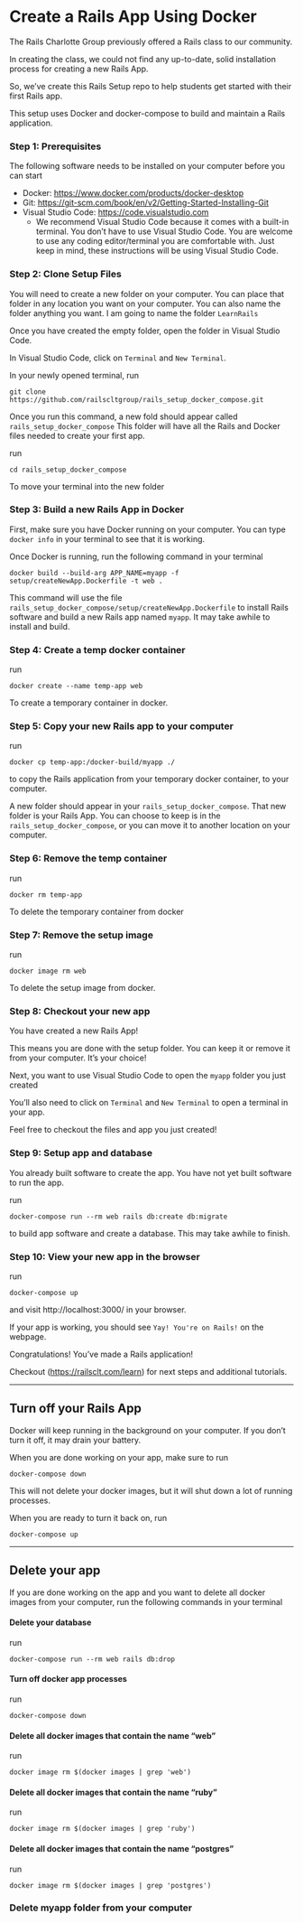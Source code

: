 # Create a Rails App Using Docker
The Rails Charlotte Group previously offered a Rails class to our community.

In creating the class, we could not find any up-to-date, solid installation process for creating a new Rails App.  

So, we’ve create this Rails Setup repo to help students get started with their first Rails app.

This setup uses Docker and docker-compose to build and maintain a Rails application.

### Step 1: Prerequisites
The following software needs to be installed on your computer before you can start
* Docker: https://www.docker.com/products/docker-desktop
* Git: https://git-scm.com/book/en/v2/Getting-Started-Installing-Git
* Visual Studio Code: https://code.visualstudio.com
  * We recommend Visual Studio Code because it comes with a built-in terminal.  You don’t have to use Visual Studio Code.  You are welcome to use any coding editor/terminal  you are comfortable with.  Just keep in mind, these instructions will be using Visual Studio Code.

### Step 2: Clone Setup Files
You will need to create a new folder on your computer.  You can place that folder in any location you want on your computer.  You can also name the folder anything you want.  I am going to name the folder `LearnRails`

Once you have created the empty folder, open the folder in Visual Studio Code.

In Visual Studio Code, click on `Terminal` and `New Terminal`.

In your newly opened terminal, run
```
git clone https://github.com/railscltgroup/rails_setup_docker_compose.git
```
Once you run this command, a new fold should appear called `rails_setup_docker_compose` This folder will have all the Rails and Docker files needed to create your first app.

run
```
cd rails_setup_docker_compose
```
To move your terminal into the new folder

### Step 3: Build a new Rails App in Docker
First, make sure you have Docker running on your computer.   You can type `docker info` in your terminal to see that it is working.

Once Docker is running, run the following command in your terminal
```
docker build --build-arg APP_NAME=myapp -f setup/createNewApp.Dockerfile -t web .
```
This command will use the file `rails_setup_docker_compose/setup/createNewApp.Dockerfile` to install Rails software and build a new Rails app named `myapp`.  It may take awhile to install and build.

### Step 4: Create a temp docker container
run
```
docker create --name temp-app web
```
To create a temporary container in docker.

### Step 5: Copy your new Rails app to your computer
run
```
docker cp temp-app:/docker-build/myapp ./
```
to copy the Rails application from your temporary docker container, to your computer.

A new folder should appear in your `rails_setup_docker_compose`.  That new folder is your Rails App.  You can choose to keep is in the `rails_setup_docker_compose`, or you can move it to another location on your computer.

### Step 6: Remove the temp container
run
```
docker rm temp-app
```
To delete the temporary container from docker

### Step 7: Remove the setup image
run
```
docker image rm web
```
To delete the setup image from docker.

### Step 8: Checkout your new app
You have created a new Rails App!

This means you are done with the setup folder.  You can keep it or remove it from your computer.  It’s your choice!

Next, you want to use Visual Studio Code to open the `myapp` folder you just created

You’ll also need to click on `Terminal` and `New Terminal` to open a terminal in your app.

Feel free to checkout the files and app you just created!

### Step 9: Setup app and database
You already built software to create the app.  You have not yet built software to run the app.

run
```
docker-compose run --rm web rails db:create db:migrate
```
to build app software and create a database. This may take awhile to finish.

### Step 10: View your new app in the browser
run
```
docker-compose up
```
and visit http://localhost:3000/ in your browser.  

If your app is working, you should see `Yay! You're on Rails!` on the webpage.

Congratulations! You’ve made a Rails application!

Checkout (https://railsclt.com/learn) for next steps and additional tutorials.

-------------

## Turn off your Rails App
Docker will keep running in the background on your computer.  If you don’t turn it off, it may drain your battery.  

When you are done working on your app, make sure to run
```
docker-compose down
```
This will not delete your docker images, but it will shut down a lot of running processes.

When you are ready to turn it back on, run
```
docker-compose up
```

-----
## Delete your app
If you are done working on the app and you want to delete all docker images from your computer, run the following commands in your terminal

#### Delete your database
run
```
docker-compose run --rm web rails db:drop
```

#### Turn off docker app processes
run
```
docker-compose down
```

#### Delete all docker images that contain the name “web”
run
```
docker image rm $(docker images | grep 'web')
```

#### Delete all docker images that contain the name “ruby”
run
```
docker image rm $(docker images | grep 'ruby')
```

#### Delete all docker images that contain the name “postgres”
run
```
docker image rm $(docker images | grep 'postgres')
```

### Delete myapp folder from your computer

